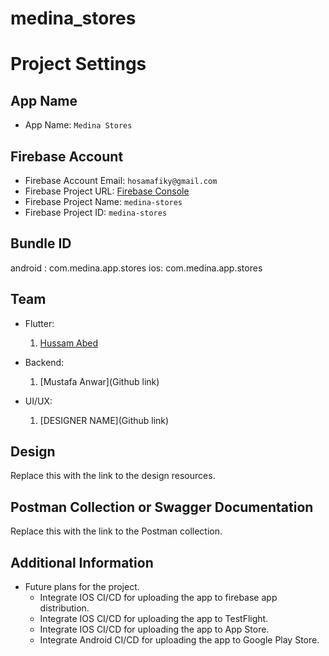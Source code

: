 # medina_stores

# Project Settings

## App Name

- App Name: `Medina Stores`

## Firebase Account

- Firebase Account Email: `hosamafiky@gmail.com`
- Firebase Project URL: [Firebase Console](https://console.firebase.google.com/u/0/project/medina-stores/overview)
- Firebase Project Name: `medina-stores`
- Firebase Project ID: `medina-stores`

## Bundle ID

android : com.medina.app.stores
ios: com.medina.app.stores

## Team

- Flutter:

  1. [Hussam Abed](https://github.com/hosamafiky)

- Backend:

  1. [Mustafa Anwar](Github link)

- UI/UX:

  1. [DESIGNER NAME](Github link)

## Design

Replace this with the link to the design resources.

## Postman Collection or Swagger Documentation

Replace this with the link to the Postman collection.

## Additional Information

- Future plans for the project.
  - Integrate IOS CI/CD for uploading the app to firebase app distribution.
  - Integrate IOS CI/CD for uploading the app to TestFlight.
  - Integrate IOS CI/CD for uploading the app to App Store.
  - Integrate Android CI/CD for uploading the app to Google Play Store.

